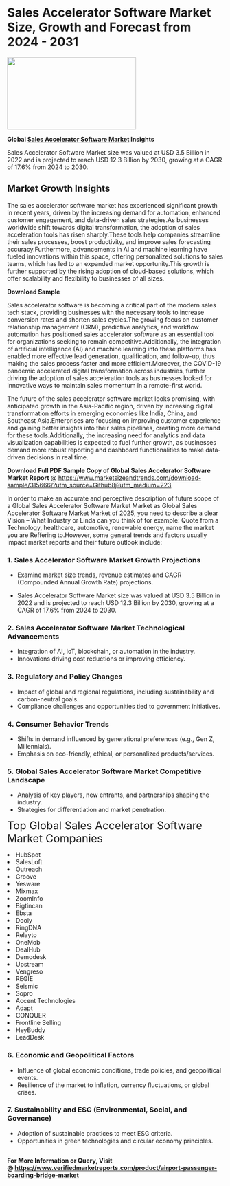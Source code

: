 <H1>Sales Accelerator Software Market Size, Growth and Forecast from 2024 - 2031</H1><img class="aligncenter size-medium wp-image-584254" src="https://thirdeyenews.in/wp-content/uploads/2024/09/Global-Market-Research-300x168.jpeg" alt="" width="300" height="168" /><p><strong>Global&nbsp;<a href="https://www.marketsizeandtrends.com/download-sample/315666/?utm_source=Github8j?utm_medium=223">Sales Accelerator Software Market</a> Insights</strong></p><p>Sales Accelerator Software Market size was valued at USD 3.5 Billion in 2022 and is projected to reach USD 12.3 Billion by 2030, growing at a CAGR of 17.6% from 2024 to 2030.</p><p><h2>Market Growth Insights</h2> <p>The sales accelerator software market has experienced significant growth in recent years, driven by the increasing demand for automation, enhanced customer engagement, and data-driven sales strategies.As businesses worldwide shift towards digital transformation, the adoption of sales acceleration tools has risen sharply.These tools help companies streamline their sales processes, boost productivity, and improve sales forecasting accuracy.Furthermore, advancements in AI and machine learning have fueled innovations within this space, offering personalized solutions to sales teams, which has led to an expanded market opportunity.This growth is further supported by the rising adoption of cloud-based solutions, which offer scalability and flexibility to businesses of all sizes.</p> <p><strong>Download Sample</strong></p> <p>Sales accelerator software is becoming a critical part of the modern sales tech stack, providing businesses with the necessary tools to increase conversion rates and shorten sales cycles.The growing focus on customer relationship management (CRM), predictive analytics, and workflow automation has positioned sales accelerator software as an essential tool for organizations seeking to remain competitive.Additionally, the integration of artificial intelligence (AI) and machine learning into these platforms has enabled more effective lead generation, qualification, and follow-up, thus making the sales process faster and more efficient.Moreover, the COVID-19 pandemic accelerated digital transformation across industries, further driving the adoption of sales acceleration tools as businesses looked for innovative ways to maintain sales momentum in a remote-first world.</p> <p>The future of the sales accelerator software market looks promising, with anticipated growth in the Asia-Pacific region, driven by increasing digital transformation efforts in emerging economies like India, China, and Southeast Asia.Enterprises are focusing on improving customer experience and gaining better insights into their sales pipelines, creating more demand for these tools.Additionally, the increasing need for analytics and data visualization capabilities is expected to fuel further growth, as businesses demand more robust reporting and dashboard functionalities to make data-driven decisions in real time.</p> <p><span class=""><strong>Download Full PDF Sample Copy of Global Sales Accelerator Software Market Report</strong> @ <a href="https://www.marketsizeandtrends.com/download-sample/315666/?utm_source=Github8j?utm_medium=223" target="_blank">https://www.marketsizeandtrends.com/download-sample/315666/?utm_source=Github8j?utm_medium=223</a></span></p><p>In order to make an accurate and perceptive description of future scope of a Global&nbsp;Sales Accelerator Software Market Market as Global&nbsp;Sales Accelerator Software Market Market of 2025, you need to describe a clear Vision &ndash; What Industry or Linda can you think of for example: Quote from a Technology, healthcare, automotive, renewable energy, name the market you are Reffering to.However, some general trends and factors usually impact market reports and their future outlook include:</p><h3>1.&nbsp;<strong>Sales Accelerator Software Market Growth Projections</strong></h3><ul><li>Examine market size trends, revenue estimates and CAGR (Compounded Annual Growth Rate) projections.</li><li><p>Sales Accelerator Software Market size was valued at USD 3.5 Billion in 2022 and is projected to reach USD 12.3 Billion by 2030, growing at a CAGR of 17.6% from 2024 to 2030.</p></li></ul><h3>2.&nbsp;<strong>Sales Accelerator Software Market Technological Advancements</strong></h3><ul><li>Integration of AI, IoT, blockchain, or automation in the industry.</li><li>Innovations driving cost reductions or improving efficiency.</li></ul><h3>3.&nbsp;<strong>Regulatory and Policy Changes</strong></h3><ul><li>Impact of global and regional regulations, including sustainability and carbon-neutral goals.</li><li>Compliance challenges and opportunities tied to government initiatives.</li></ul><h3>4.&nbsp;<strong>Consumer Behavior Trends</strong></h3><ul><li>Shifts in demand influenced by generational preferences (e.g., Gen Z, Millennials).</li><li>Emphasis on eco-friendly, ethical, or personalized products/services.</li></ul><h3>5.&nbsp;<strong>Global Sales Accelerator Software Market Competitive Landscape</strong></h3><ul><li>Analysis of key players, new entrants, and partnerships shaping the industry.</li><li>Strategies for differentiation and market penetration.</li></ul><p data-pm-slice="1 1 []"><span style="color: inherit; font-family: inherit; font-size: 25px;">Top Global Sales Accelerator Software Market Companies</span></p><div class="" data-test-id=""><p><li>HubSpot</li><li> SalesLoft</li><li> Outreach</li><li> Groove</li><li> Yesware</li><li> Mixmax</li><li> ZoomInfo</li><li> Bigtincan</li><li> Ebsta</li><li> Dooly</li><li> RingDNA</li><li> Relayto</li><li> OneMob</li><li> DealHub</li><li> Demodesk</li><li> Upstream</li><li> Vengreso</li><li> REGIE</li><li> Seismic</li><li> Sopro</li><li> Accent Technologies</li><li> Adapt</li><li> CONQUER</li><li> Frontline Selling</li><li> HeyBuddy</li><li> LeadDesk</li></p></div><h3>6.&nbsp;<strong>Economic and Geopolitical Factors</strong></h3><ul><li>Influence of global economic conditions, trade policies, and geopolitical events.</li><li>Resilience of the market to inflation, currency fluctuations, or global crises.</li></ul><h3>7.&nbsp;<strong>Sustainability and ESG (Environmental, Social, and Governance)</strong></h3><ul><li>Adoption of sustainable practices to meet ESG criteria.</li><li>Opportunities in green technologies and circular economy principles.</li></ul><h2><strong style="font-size: 14px;">For More Information or Query, Visit @&nbsp;</strong><a style="background-color: #ffffff; font-size: 14px;" href="https://www.marketsizeandtrends.com/report/sales-accelerator-software-market/" target="_blank">https://www.verifiedmarketreports.com/product/airport-passenger-boarding-bridge-market</a></h2>